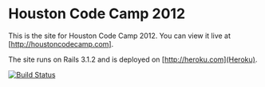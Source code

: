 # Houston Code Camp 2012

This is the site for Houston Code Camp 2012.  You can view it live at [http://houstoncodecamp.com].

The site runs on Rails 3.1.2 and is deployed on [http://heroku.com](Heroku).

[![Build Status](https://secure.travis-ci.org/Jared314/houston-code-camp-2011.png?branch=master)](http://travis-ci.org/Jared314/houston-code-camp-2011)